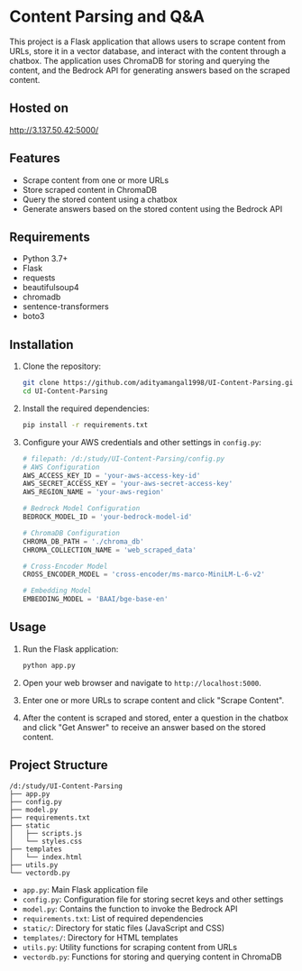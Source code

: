 # Content Parsing and Q&A

This project is a Flask application that allows users to scrape content from URLs, store it in a vector database, and interact with the content through a chatbox. The application uses ChromaDB for storing and querying the content, and the Bedrock API for generating answers based on the scraped content.

## Hosted on
http://3.137.50.42:5000/

## Features

- Scrape content from one or more URLs
- Store scraped content in ChromaDB
- Query the stored content using a chatbox
- Generate answers based on the stored content using the Bedrock API

## Requirements

- Python 3.7+
- Flask
- requests
- beautifulsoup4
- chromadb
- sentence-transformers
- boto3

## Installation

1. Clone the repository:

    ```bash
    git clone https://github.com/adityamangal1998/UI-Content-Parsing.git
    cd UI-Content-Parsing
    ```

2. Install the required dependencies:

    ```bash
    pip install -r requirements.txt
    ```

3. Configure your AWS credentials and other settings in `config.py`:

    ```python
    # filepath: /d:/study/UI-Content-Parsing/config.py
    # AWS Configuration
    AWS_ACCESS_KEY_ID = 'your-aws-access-key-id'
    AWS_SECRET_ACCESS_KEY = 'your-aws-secret-access-key'
    AWS_REGION_NAME = 'your-aws-region'

    # Bedrock Model Configuration
    BEDROCK_MODEL_ID = 'your-bedrock-model-id'

    # ChromaDB Configuration
    CHROMA_DB_PATH = './chroma_db'
    CHROMA_COLLECTION_NAME = 'web_scraped_data'

    # Cross-Encoder Model
    CROSS_ENCODER_MODEL = 'cross-encoder/ms-marco-MiniLM-L-6-v2'

    # Embedding Model
    EMBEDDING_MODEL = 'BAAI/bge-base-en'
    ```

## Usage

1. Run the Flask application:

    ```bash
    python app.py
    ```

2. Open your web browser and navigate to `http://localhost:5000`.

3. Enter one or more URLs to scrape content and click "Scrape Content".

4. After the content is scraped and stored, enter a question in the chatbox and click "Get Answer" to receive an answer based on the stored content.

## Project Structure

```
/d:/study/UI-Content-Parsing
├── app.py
├── config.py
├── model.py
├── requirements.txt
├── static
│   ├── scripts.js
│   └── styles.css
├── templates
│   └── index.html
├── utils.py
└── vectordb.py
```

- `app.py`: Main Flask application file
- `config.py`: Configuration file for storing secret keys and other settings
- `model.py`: Contains the function to invoke the Bedrock API
- `requirements.txt`: List of required dependencies
- `static/`: Directory for static files (JavaScript and CSS)
- `templates/`: Directory for HTML templates
- `utils.py`: Utility functions for scraping content from URLs
- `vectordb.py`: Functions for storing and querying content in ChromaDB
